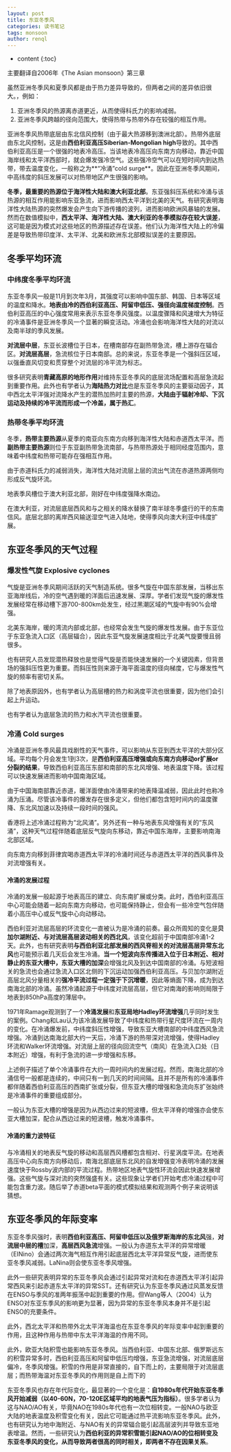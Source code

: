 ```yaml
---
layout: post
title: 东亚冬季风
categories: 读书笔记
tags: monsoon
author: renql
---
```


* content
{:toc}

主要翻译自2006年《The Asian monsoon》第三章

虽然亚洲冬季风和夏季风都是由于热力差异导致的，但两者之间的差异依旧很大。，例如：
1. 亚洲冬季风的热源离赤道更近，从而使得科氏力的影响减弱。
2. 亚洲冬季风跨越的径向范围大，使得热带与热带外存在较强的相互作用。

亚洲冬季风热带底层由东北信风控制（由于最大热源移到澳洲北部）。热带外底层由东北风控制，这是由**西伯利亚高压Siberian-Mongolian high**导致的。其中西伯利亚高压是一个很强的地表冷高压。当该地表冷高压向东南方向移动，靠近中国海岸线和太平洋西部时，就会爆发强冷空气。这些强冷空气可以在短时间内到达热带，带去温度变化，一般称之为**“冷涌”cold surge**。因此在亚洲冬季风期间，中高纬度的斜压发展可以对热带地区产生很强的影响。

**冬季，最重要的热源位于海洋性大陆和澳大利亚北部**。东亚强斜压系统和冷涌与该热源的相互作用能影响东亚急流，进而影响西太平洋到北美的天气。有研究表明海洋性大陆热源的突然爆发会产生向下游传播的波列，进而影响欧洲风暴轴的发展。然而在数值模拟中，**西太平洋、海洋性大陆、澳大利亚的冬季模拟存在较大误差**，这可能是因为模式对这些地区的热源描述存在误差。他们认为海洋性大陆上的冷偏差是导致热带印度洋、太平洋、北美和欧洲东北部模拟误差的主要原因。

## 冬季平均环流 ##
### 中纬度冬季平均环流 ###
东亚冬季风一般是11月到次年3月，其强度可以影响中国东部、韩国、日本等区域的温度和降水。**地表由冷的西伯利亚高压、阿留申低压、强径向温度梯度控制**。西伯利亚高压的中心强度常用来表示东亚冬季风强度。以温度骤降和风速增大为特征的冷涌事件是亚洲冬季风一个显著的瞬变活动。冷涌也会影响海洋性大陆的对流以及南半球的季风发展。

**对流层中层**，东亚长波槽位于日本，在槽南部存在副热带急流，槽上游存在辐合区。**对流层高层**，急流核位于日本南部。总的来说，东亚冬季是一个强斜压区域，以强垂直风切变和贯穿整个对流层的冷平流为标志。

很多研究表明**青藏高原的地形作用**对维持东亚冬季风的底层流场配置和高层急流起到重要作用。此外也有学者认为**海陆热力对比**也是东亚冬季风的主要驱动因子，其中西北太平洋强对流降水产生的潜热加热时主要的热源，**大陆由于辐射冷却、下沉运动及持续的冷平流而形成一个冷盖，属于热汇**。




### 热带冬季平均环流 ###
冬季，**热带主要热源**从夏季的南亚向东南方向移到海洋性大陆和赤道西太平洋。而**副热带主要热源**则位于东亚副热带急流南部，与热带热源处于相同经度范围内，意味着中纬度和热带可能存在强相互作用。

由于赤道科氏力的减弱消失，海洋性大陆对流层上层的流出气流在赤道热源两侧均形成反气旋环流。

地表季风槽位于澳大利亚北部，刚好在中纬度强降水南边。

在澳大利亚，对流层底层西风和与之相关的降水替换了南半球冬季盛行的干的东南信风。底层北部的离岸西风输送湿空气进入陆地，使得季风向澳大利亚中纬度扩展。

## 东亚冬季风的天气过程 ##
### 爆发性气旋 Explosive cyclones ###
气旋是亚洲冬季风期间活跃的天气制造系统。很多气旋在中国东部发展，当移出东亚海岸线后，冷的空气遇到暖的洋面后迅速发展、深厚。学者们发现气旋的爆发性发展经常在移动槽下游700-800km处发生，经过黑潮区域的气旋中有90%会增强。

北美东海岸，暖的湾流内部或北部，也经常会发生气旋的爆发性发展。由于东亚位于东亚急流入口区（高层辐合），因此东亚气旋发展速度相比于北美气旋要慢且弱很多。

也有研究人员发现潜热释放也是觉得气旋是否能快速发展的一个关键因素，但背景场的强斜压性更为重要。而斜压性则来源于海平面温度的径向梯度，它与爆发性气旋的频率有密切关系。

除了地表原因外，也有学者认为高层槽的热力和涡度平流也很重要，因为他们会引起上升运动。

也有学者认为底层急流的热力和水汽平流也很重要。

### 冷涌 Cold surges ###
冷涌是亚洲冬季风最具戏剧性的天气事件，可以影响从东亚到西太平洋的大部分区域。平均每个月会发生1到3次，是**西伯利亚高压增强或向东南方向移动or扩展or分裂的结果**，导致西伯利亚高压东部和南部的东北风增强、地表温度下降。该过程可以快速发展进而影响中国南海区域。

由于中国海南部靠近赤道，暖洋面使由冷涌带来的地表降温减弱，因此此时也称冷涌为压涌。尽管该冷事件的爆发存在很多定义，但他们都包含短时间内的温度骤降、东北风加速以及持续一段时间的强风。

香港将上述冷涌过程称为“北风涌”。另外还有一种与地表东风增强有关的“东风涌”，这种天气过程伴随着底层反气旋向东移动，靠近中国东海岸，主要影响南海北部区域。

向东南方向移到菲律宾喝赤道西太平洋的冷涌时间还与赤道西太平洋的西风事件及对流增强有关。

#### 冷涌的发展过程 ####
冷涌的发展一般起源于地表高压的建立、向东南扩展或分类。此时，西伯利亚高压中心可能会随着一起向东南方向移动，也可能保持静止，但会有一些冷空气包伴随着小高压中心或反气旋中心向动移动。

西伯利亚对流层高层的环流变化一直被认为是冷涌的前奏。最众所周知的变化是**贝加尔湖附近、与对流层高层波动相关的西北风**，该变化超前于中国南部冷涌1-2天。此外，也有研究表明**与西伯利亚北部发展的西风脊相关的对流层高层异常东北风**也可能预示着几天后会发生冷涌。**当一个短波向东传播进入位于日本附近、相对静止的东亚大槽中，东亚大槽的加深**会增强北风及到达中国南部的冷涌。与短波相关的急流也会通过急流入口区北侧的下沉运动加强西伯利亚高压。与贝加尔湖附近高层北风分量相关的**强冷平流过程一定强于下沉增暖**，因此等熵面下降，成为到达南海北部的冷涌。虽然冷涌起源于中纬度对流层高层，但它对南海的影响则局限于地表到850hPa高度的薄层中。

1971年Ramage观测到了一个**冷涌发展**和**东亚局地Hadley环流增强**几乎同时发生的案例。Chang和Lau认为该冷涌发展导致了中纬度和热带行星尺度环流在一周内的变化。在冷涌爆发前，中纬度斜压性增强，导致东亚大槽南部的中纬度西风急流增强。冷涌到达南海北部大约一天后，冷涌下游的热带深对流增强，使得Hadley环流和Walker环流增强。对流层上层的径向回流空气（南风）在急流入口处（日本附近）增强，有利于急流的进一步增强和东移。

上述例子描述了单个冷涌事件在大约一周时间内的发展过程。然而，南海北部的冷涌信号一般都是连续的，中间只有一到几天的时间间隔。且并不是所有的冷涌事件都伴随着西伯利亚高压的西南扩张或分裂，但东亚大槽的增强和急流向东扩张始终是冷涌事件的重要组成部分。

一般认为东亚大槽的增强是因为从西边过来的短波槽，但太平洋脊的增强亦会使东亚大槽加深，配合从西边过来的短波槽，触发冷涌事件。

#### 冷涌的重力波特征 ####
与冷涌相关的地表反气旋的移动和高层西风槽都包含相对、行星涡度平流。在地表高压中心向东南方向移动后，南海北部底层东北风的自发增强变冷表明冷涌的发展速度快于Rossby波内部的平流过程。热带地区地表气旋性环流会因此快速发展增强。这些气旋与深对流的突然强盛有关。这些现象让学者们开始考虑冷涌过程中可能包含重力波。随后举了赤道beta平面的模式模拟结果和观测两个例子来说明该猜想。

## 东亚冬季风的年际变率 ##
东亚冬季风强时，表明**西伯利亚高压、阿留申低压以及俄罗斯海岸的东北风**强，**对流层中层的槽**加深，**高层西风急流**增强。一般认为赤道东太平洋的异常增暖（EINino）会通过两次海气相互作用引起底层西北太平洋异常反气旋，进而使东亚冬季风减弱。LaNina则会使东亚冬季风增强。

此外一些研究表明异常的东亚冬季风会通过引起异常对流和在赤道西太平洋引起异常西风来引起赤道东太平洋的异常SST。还有研究认为东亚冬季风通过风蒸发反馈在ENSO与季风的准两年振荡中起到重要的作用。但Wang等人（2004）认为ENSO对东亚东季风的影响更为显著，因为异常的东亚冬季风本身并不是引起ENSO的充要条件。

此外，西北太平洋和热带外北太平洋海温也在东亚冬季风的年际变率中起到重要的作用，且这种作用与热带中东太平洋海温的作用不同。

此外，欧亚大陆积雪也能影响东亚冬季风。当西伯利亚、中国东北部、俄罗斯远东的积雪异常多时，西伯利亚高压和阿留申低压均增强，东亚急流增强，对流层底层偏冷，冬季风增强。积雪的作用是非常直接的，自下而上的，主要局限于对流层底层；而热带海温对东亚冬季风的作用则是自上而下的

东亚冬季风也存在年代际变化，最显著的一个变化是：**自1980s年代开始东亚冬季风开始减弱（以40-60N，70-120E区域平均的地表气压为指标）**。很多学者认为这与NAO/AO有关，毕竟NAO在1980s年代也有一次位相转变。一般NAO与欧亚大陆的地表温度及积雪变化有关，因此它可能通过热平流影响东亚冬季风。此外，也有研究认为地中海附近、与NAO有关的异常辐合能引起高层波列并导致东亚地表增温。然而，一些研究认为**西伯利亚的异常积雪能引起NAO/AO的位相转变及东亚冬季风的变化，从而导致两者很高的同时相关，即两者不存在因果关系**。
